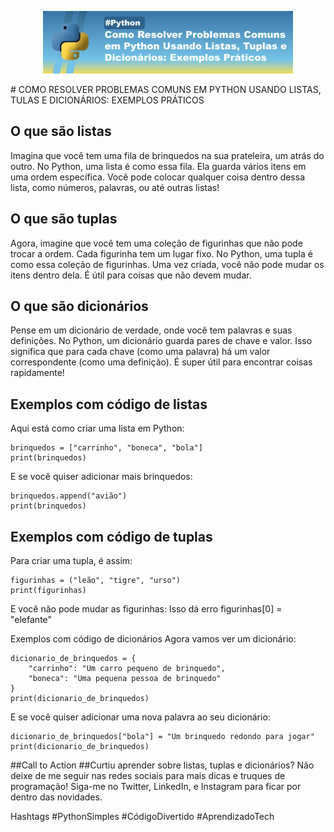 
<p align="center">
  <img 
    src=".github/assets/ArtigoPythonListasDicionarios.png"
    width="400"  
  />
</p>
# COMO RESOLVER PROBLEMAS COMUNS EM PYTHON USANDO LISTAS, TULAS E DICIONÁRIOS: EXEMPLOS PRÁTICOS

## O que são listas
Imagina que você tem uma fila de brinquedos na sua prateleira, um atrás do outro. No Python, uma lista é como essa fila. Ela guarda vários itens em uma ordem específica. Você pode colocar qualquer coisa dentro dessa lista, como números, palavras, ou até outras listas!

## O que são tuplas
Agora, imagine que você tem uma coleção de figurinhas que não pode trocar a ordem. Cada figurinha tem um lugar fixo. No Python, uma tupla é como essa coleção de figurinhas. Uma vez criada, você não pode mudar os itens dentro dela. É útil para coisas que não devem mudar.

## O que são dicionários
Pense em um dicionário de verdade, onde você tem palavras e suas definições. No Python, um dicionário guarda pares de chave e valor. Isso significa que para cada chave (como uma palavra) há um valor correspondente (como uma definição). É super útil para encontrar coisas rapidamente!

## Exemplos com código de listas
Aqui está como criar uma lista em Python:

    brinquedos = ["carrinho", "boneca", "bola"]
    print(brinquedos)
E se você quiser adicionar mais brinquedos:

    brinquedos.append("avião")
    print(brinquedos)
## Exemplos com código de tuplas
Para criar uma tupla, é assim:

    figurinhas = ("leão", "tigre", "urso")
    print(figurinhas)
E você não pode mudar as figurinhas:
Isso dá erro
    figurinhas[0] = "elefante"
    
Exemplos com código de dicionários
Agora vamos ver um dicionário:

    dicionario_de_brinquedos = {
        "carrinho": "Um carro pequeno de brinquedo",
        "boneca": "Uma pequena pessoa de brinquedo"
    }
    print(dicionario_de_brinquedos)
E se você quiser adicionar uma nova palavra ao seu dicionário:

    dicionario_de_brinquedos["bola"] = "Um brinquedo redondo para jogar"
    print(dicionario_de_brinquedos)

##Call to Action
##Curtiu aprender sobre listas, tuplas e dicionários? Não deixe de me seguir nas redes sociais para mais dicas e truques de programação! Siga-me no Twitter, LinkedIn, e Instagram para ficar por dentro das novidades.

Hashtags
#PythonSimples #CódigoDivertido #AprendizadoTech
